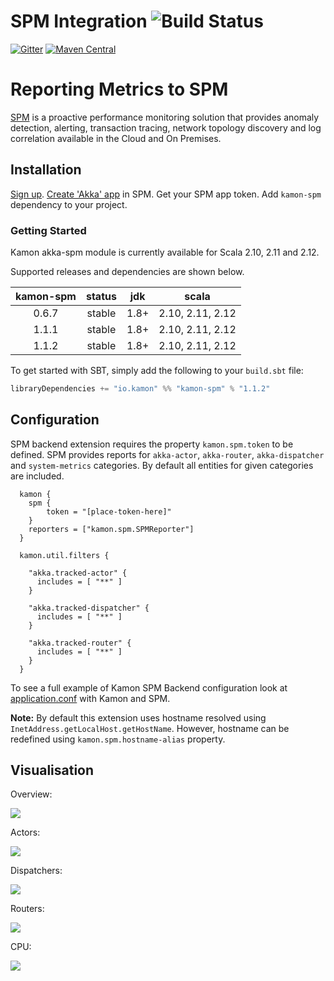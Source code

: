 SPM Integration    ![Build Status](https://travis-ci.org/kamon-io/kamon-spm.svg?branch=master)
==========================
[![Gitter](https://badges.gitter.im/Join%20Chat.svg)](https://gitter.im/kamon-io/Kamon?utm_source=badge&utm_medium=badge&utm_campaign=pr-badge&utm_content=badge)
[![Maven Central](https://maven-badges.herokuapp.com/maven-central/io.kamon/kamon-spm_2.12/badge.svg)](https://maven-badges.herokuapp.com/maven-central/io.kamon/kamon-spm_2.12)

Reporting Metrics to SPM
=======================

[SPM] is a proactive performance monitoring solution that provides anomaly detection, alerting, transaction tracing, network topology discovery and log correlation available in the Cloud and On Premises.

Installation
------------

[Sign up]. [Create 'Akka' app] in SPM. Get your SPM app token. Add `kamon-spm` dependency to your project.

### Getting Started

Kamon akka-spm module is currently available for Scala 2.10, 2.11 and 2.12.

Supported releases and dependencies are shown below.

| kamon-spm  | status | jdk  | scala            |
|:------:|:------:|:----:|------------------|
|  0.6.7 | stable | 1.8+ |  2.10, 2.11, 2.12  |
|  1.1.1 | stable | 1.8+ |  2.10, 2.11, 2.12  |
|  1.1.2 | stable | 1.8+ |  2.10, 2.11, 2.12  |

To get started with SBT, simply add the following to your `build.sbt`
file:

```scala
libraryDependencies += "io.kamon" %% "kamon-spm" % "1.1.2"
```

Configuration
-------------

SPM backend extension requires the property `kamon.spm.token` to be defined. SPM provides reports for `akka-actor`, `akka-router`, `akka-dispatcher` and `system-metrics` categories. By default all entities for given categories are included.

```
  kamon {
    spm {
        token = "[place-token-here]"
    }
    reporters = ["kamon.spm.SPMReporter"]
  }
  
  kamon.util.filters {
  
    "akka.tracked-actor" {
      includes = [ "**" ]
    }
  
    "akka.tracked-dispatcher" {
      includes = [ "**" ]
    }
  
    "akka.tracked-router" {
      includes = [ "**" ]
    }
  }
```

To see a full example of Kamon SPM Backend configuration look at [application.conf] with Kamon and SPM.

**Note:** By default this extension uses hostname resolved using `InetAddress.getLocalHost.getHostName`. However, hostname can be redefined using `kamon.spm.hostname-alias` property.

Visualisation
-------------

Overview:

<img class="img-responsive" src="http://kamon.io/assets/img/spm-module-overview.png">

Actors:

<img class="img-responsive" src="http://kamon.io/assets/img/spm-module-actors.png">

Dispatchers:

<img class="img-responsive" src="http://kamon.io/assets/img/spm-module-dispatchers.png">

Routers:

<img class="img-responsive" src="http://kamon.io/assets/img/spm-module-routers.png">

CPU:

<img class="img-responsive" src="http://kamon.io/assets/img/spm-module-cpu.png">


[SPM]: http://sematext.com/spm/index.html
[Sign up]: https://apps.sematext.com/users-web/register.do
[Create 'Akka' app]: https://apps.sematext.com/spm-reports/registerApplication.do
[Sample Akka app]: https://github.com/sematext/kamon-spm-example
[application.conf]: https://github.com/sematext/kamon-spm-example/blob/master/src/main/resources/application.conf

